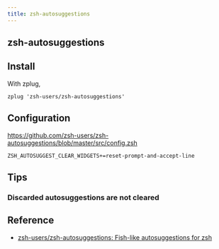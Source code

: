 ```yaml
---
title: zsh-autosuggestions
---
```


## zsh-autosuggestions

## Install
With zplug,

```
zplug 'zsh-users/zsh-autosuggestions'
```

## Configuration
https://github.com/zsh-users/zsh-autosuggestions/blob/master/src/config.zsh



```
ZSH_AUTOSUGGEST_CLEAR_WIDGETS+=reset-prompt-and-accept-line
```

## Tips

### Discarded autosuggestions are not cleared


## Reference
* [zsh\-users/zsh\-autosuggestions: Fish\-like autosuggestions for zsh](https://github.com/zsh-users/zsh-autosuggestions)
